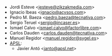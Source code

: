 - Jordi Esteve \<<jesteve@zikzakmedia.com>\>
- Ignacio Ibeas \<<ignacio@acysos.com>\>
- Pedro M. Baeza \<<pedro.baeza@tecnativa.com>\>
- Sergio Teruel \<<sergio@incaser.es>\>
- Ismael Calvo \<<ismael.calvo@factorlibre.com>\>
- Carlos Dauden \<<carlos.dauden@tecnativa.com>\>
- Manuel Regidor \<<manuel.regidor@sygel.es>\>
- [APSL](https://apsl.tech):
  - Javier Antó \<<janto@apsl.net>\>
